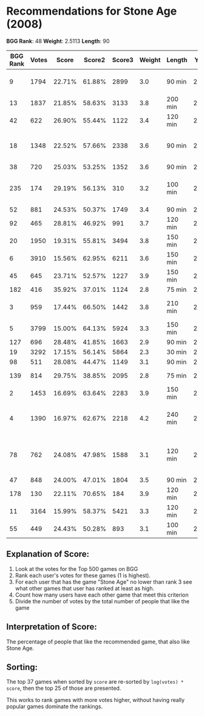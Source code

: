 # Recommendations for Stone Age (2008)

__BGG Rank__: 48
__Weight__: 2.5113
__Length__: 90

BGG Rank | Votes |  Score | Score2 | Score3 | Weight | Length | Year | Game
---------|-------|--------|--------|--------|--------|--------|------|-----
       9 |  1794 | 22.71% | 61.88% |   2899 |    3.0 |  90 min | 2011 | [The Castles of Burgundy](https://boardgamegeek.com/boardgame/84876)
      13 |  1837 | 21.85% | 58.63% |   3133 |    3.8 | 200 min | 2008 | [Le Havre](https://boardgamegeek.com/boardgame/35677)
      42 |   622 | 26.90% | 55.44% |   1122 |    3.4 | 120 min | 2013 | [Russian Railroads](https://boardgamegeek.com/boardgame/144733)
      18 |  1348 | 22.52% | 57.66% |   2338 |    3.6 |  90 min | 2012 | [Tzolk'in: The Mayan Calendar](https://boardgamegeek.com/boardgame/126163)
      38 |   720 | 25.03% | 53.25% |   1352 |    3.6 |  90 min | 2011 | [Trajan](https://boardgamegeek.com/boardgame/102680)
     235 |   174 | 29.19% | 56.13% |    310 |    3.2 | 100 min | 2015 | [The Voyages of Marco Polo](https://boardgamegeek.com/boardgame/171623)
      52 |   881 | 24.53% | 50.37% |   1749 |    3.4 |  90 min | 2004 | [Goa](https://boardgamegeek.com/boardgame/9216)
      92 |   465 | 28.81% | 46.92% |    991 |    3.7 | 120 min | 2013 | [Bora Bora](https://boardgamegeek.com/boardgame/127060)
      20 |  1950 | 19.31% | 55.81% |   3494 |    3.8 | 150 min | 2005 | [Caylus](https://boardgamegeek.com/boardgame/18602)
       6 |  3910 | 15.56% | 62.95% |   6211 |    3.6 | 150 min | 2007 | [Agricola](https://boardgamegeek.com/boardgame/31260)
      45 |   645 | 23.71% | 52.57% |   1227 |    3.9 | 150 min | 2011 | [Ora et Labora](https://boardgamegeek.com/boardgame/70149)
     182 |   416 | 35.92% | 37.01% |   1124 |    2.8 |  75 min | 2009 | [Egizia](https://boardgamegeek.com/boardgame/58421)
       3 |   959 | 17.44% | 66.50% |   1442 |    3.8 | 210 min | 2013 | [Caverna: The Cave Farmers](https://boardgamegeek.com/boardgame/102794)
       5 |  3799 | 15.00% | 64.13% |   5924 |    3.3 | 150 min | 2002 | [Puerto Rico](https://boardgamegeek.com/boardgame/3076)
     127 |   696 | 28.48% | 41.85% |   1663 |    2.9 |  90 min | 2009 | [Endeavor](https://boardgamegeek.com/boardgame/33160)
      19 |  3292 | 17.15% | 56.14% |   5864 |    2.3 |  30 min | 2010 | [7 Wonders](https://boardgamegeek.com/boardgame/68448)
      98 |   511 | 28.08% | 44.47% |   1149 |    3.1 |  90 min | 2010 | [Navegador](https://boardgamegeek.com/boardgame/66589)
     139 |   814 | 29.75% | 38.85% |   2095 |    2.8 |  75 min | 2007 | [Notre Dame](https://boardgamegeek.com/boardgame/25554)
       2 |  1453 | 16.69% | 63.64% |   2283 |    3.9 | 150 min | 2012 | [Terra Mystica](https://boardgamegeek.com/boardgame/120677)
       4 |  1390 | 16.97% | 62.67% |   2218 |    4.2 | 240 min | 2006 | [Through the Ages: A Story of Civilization](https://boardgamegeek.com/boardgame/25613)
      78 |   762 | 24.08% | 47.98% |   1588 |    3.1 | 120 min | 2007 | [Age of Empires III: The Age of Discovery](https://boardgamegeek.com/boardgame/22545)
      47 |   848 | 24.00% | 47.01% |   1804 |    3.5 |  90 min | 2010 | [Troyes](https://boardgamegeek.com/boardgame/73439)
     178 |   130 | 22.11% | 70.65% |    184 |    3.9 | 120 min | 2014 | [Fields of Arle](https://boardgamegeek.com/boardgame/159675)
      11 |  3164 | 15.99% | 58.37% |   5421 |    3.3 | 120 min | 2004 | [Power Grid](https://boardgamegeek.com/boardgame/2651)
      55 |   449 | 24.43% | 50.28% |    893 |    3.1 | 100 min | 2013 | [Concordia](https://boardgamegeek.com/boardgame/124361)

## Explanation of Score: ##

1. Look at the votes for the Top 500 games on BGG
2. Rank each user's votes for these games (1 is highest).
3. For each user that has the game "Stone Age" no lower than rank 3 see what other games that user has ranked at least as high.
4. Count how many users have each other game that meet this criterion
5. Divide the number of votes by the total number of people that like the game

## Interpretation of Score: ##

The percentage of people that like the recommended game, that also like Stone Age.

## Sorting: ##

The top 37 games when sorted by `score` are re-sorted by `log(votes) * score`, then the top 25 of those are presented.

This works to rank games with more votes higher, without having really popular games dominate the rankings.

